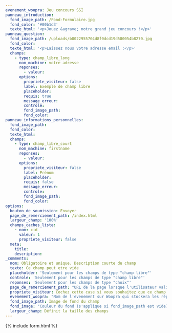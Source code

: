 ```yaml
---
evenement_woopra: Jeu concours SSI
panneau_introduction:
  fond_image_path: /Fond-Formulaire.jpg
  fond_color: '#00b1d3'
  texte_html: '<p>Jouez &agrave; notre grand jeu concours !</p>'
panneau_question:
  fond_image_path: /uploads/b8022955704d8f0dcd19d580054b8270.jpg
  fond_color:
  texte_html: '<p>Laissez nous votre adresse email :</p>'
  champs:
    - type: champ_libre_long
      nom_machine: votre adresse
      reponses:
        - valeur:
      options:
        propriete_visiteur: false
        label: Exemple de champ libre
        placeholder:
        requis: true
        message_erreur:
        controle:
        fond_image_path:
        fond_color:
panneau_informations_personnelles:
  fond_image_path:
  fond_color:
  texte_html:
  champs:
    - type: champ_libre_court
      nom_machine: firstname
      reponses:
        - valeur:
      options:
        propriete_visiteur: false
        label: Prénom
        placeholder:
        requis: false
        message_erreur:
        controle:
        fond_image_path:
        fond_color:
options:
  bouton_de_soumission: Envoyer
  page_de_remerciement_path: /index.html
  largeur_champ: '100%'
  champs_caches_liste:
    - nom: cid
      valeur: 1
      propriete_visiteur: false
  meta:
    title:
    description:
_comments:
  nom: Obligatoire et unique. Description courte du champ
  texte: Ce champ peut etre vide
  placeholder: 'Seulement pour les champs de type "champ libre"'
  controle: 'Seulement pour les champs de type "champ libre"'
  reponses: 'Seulement pour les champs de type "choix"'
  page_de_remerciement_path: "URL de la page lorsque l'utilisateur valide le formulaire"
  propriete_visiteur: Cochez cette case si vous souhaitez que ce champ remonte dans les propriétés du visiteur sur Woopra
  evenement_woopra: "Nom de l'evenement sur Woopra qui stockera les répondants"
  fond_image_path: Image de fond du champ
  fond_image: "Couleur du fond (s'applique si fond_image_path est vide)"
  largeur_champ: Définit la taille des champs
---
```

{% include form.html %}
